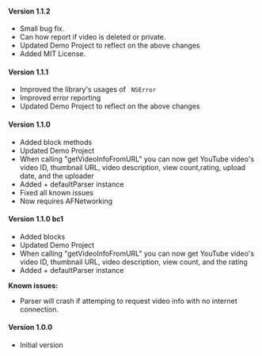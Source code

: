 #### Version 1.1.2

* Small bug fix.
* Can how report if video is deleted or private.
* Updated Demo Project to reflect on the above changes
* Added MIT License.


#### Version 1.1.1

* Improved the library's usages of ``` NSError```
* Improved error reporting
* Updated Demo Project to reflect on the above changes

#### Version 1.1.0

* Added block methods
* Updated Demo Project
* When calling "getVideoInfoFromURL" you can now get YouTube video's
video ID, thumbnail URL, video description, view count,rating, upload date, and the uploader
* Added + defaultParser instance
* Fixed all known issues
* Now requires AFNetworking


#### Version 1.1.0 bc1

* Added blocks
* Updated Demo Project
* When calling "getVideoInfoFromURL" you can now get YouTube video's
video ID, thumbnail URL, video description, view count, and the rating
* Added + defaultParser instance

**Known issues:**
* Parser will crash if attemping to request video info with no internet
connection.

#### Version 1.0.0

* Initial version
